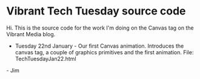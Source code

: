 Vibrant Tech Tuesday source code
================================

Hi. This is the source code for the work I'm doing on the Canvas tag on the Vibrant Media blog.

* Tuesday 22nd January - Our first Canvas animation. Introduces the canvas tag, a couple of graphics primitives and the first animation. File: TechTuesdayJan22.html


\- Jim